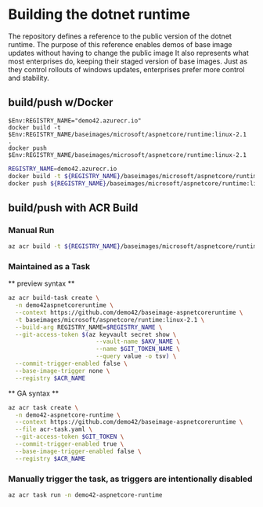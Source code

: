 # Building the dotnet runtime
The repository defines a reference to the public version of the dotnet runtime. 
The purpose of this reference enables demos of base image updates without having to change the public image
It also represents what most enterprises do, keeping their staged version of base images. Just as they control rollouts of windows updates, enterprises prefer more control and stability. 

## build/push w/Docker

```powsershell
$Env:REGISTRY_NAME="demo42.azurecr.io"
docker build -t $Env:REGISTRY_NAME/baseimages/microsoft/aspnetcore/runtime:linux-2.1  .
docker push $Env:REGISTRY_NAME/baseimages/microsoft/aspnetcore/runtime:linux-2.1
```
```sh
REGISTRY_NAME=demo42.azurecr.io
docker build -t ${REGISTRY_NAME}/baseimages/microsoft/aspnetcore/runtime:linux-2.1  .
docker push ${REGISTRY_NAME}/baseimages/microsoft/aspnetcore/runtime:linux-2.1
```

## build/push with ACR Build

### Manual Run
```sh
az acr build -t ${REGISTRY_NAME}/baseimages/microsoft/aspnetcore/runtime:linux-2.1  .
```

### Maintained as a Task
** preview syntax **
```sh
az acr build-task create \
  -n demo42aspnetcoreruntime \
  --context https://github.com/demo42/baseimage-aspnetcoreruntime \
  -t baseimages/microsoft/aspnetcore/runtime:linux-2.1 \
  --build-arg REGISTRY_NAME=$REGISTRY_NAME \
  --git-access-token $(az keyvault secret show \
                         --vault-name $AKV_NAME \
                         --name $GIT_TOKEN_NAME \
                         --query value -o tsv) \
  --commit-trigger-enabled false \
  --base-image-trigger none \
  --registry $ACR_NAME 
```
** GA syntax **
```sh
az acr task create \
  -n demo42-aspnetcore-runtime \
  --context https://github.com/demo42/baseimage-aspnetcoreruntime \
  --file acr-task.yaml \
  --git-access-token $GIT_TOKEN \
  --commit-trigger-enabled true \
  --base-image-trigger-enabled false \
  --registry $ACR_NAME
```

### Manually trigger the task, as triggers are intentionally disabled

```sh
az acr task run -n demo42-aspnetcore-runtime
```
